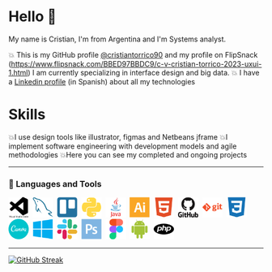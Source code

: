 
# Hello 🤟
My name is Cristian, I'm from Argentina and I'm Systems analyst.

💥 This is my GitHub profile [@cristiantorrico90](https://github.com/cristiantorrico90) and my profile on FlipSnack (https://www.flipsnack.com/BBED97BBDC9/c-v-cristian-torrico-2023-uxui-1.html) I am currently specializing in interface design and big data.
💥 I have a [Linkedin profile](https://www.linkedin.com/in/cristian-torrico/) (in Spanish) about all my technologies

# Skills
💥I use design tools like illustrator, figmas and Netbeans jframe
💥I implement software engineering with development models and agile methodologies
💥Here you can see my completed and ongoing projects


---
<div aling = left >
  <h3>
    🔨 Languages and Tools 
  </h3>
  <div>
    <img src = "https://github.com/devicons/devicon/blob/1119b9f84c0290e0f0b38982099a2bd027a48bf1/icons/vscode/vscode-plain-wordmark.svg" title="vsCode" alt="Java" 
    width ="40" heigth="40"/>&nbsp;
    <img src = "https://github.com/devicons/devicon/blob/1119b9f84c0290e0f0b38982099a2bd027a48bf1/icons/mysql/mysql-plain.svg?plain=1" title="Mysql" alt="Java" 
    width ="40" heigth="40"/>&nbsp;
    <img src = "https://github.com/devicons/devicon/blob/1119b9f84c0290e0f0b38982099a2bd027a48bf1/icons/trello/trello-plain.svg" title="Trello" alt="Java" 
    width ="40" heigth="40"/>&nbsp;
    <img src = "https://github.com/devicons/devicon/blob/1119b9f84c0290e0f0b38982099a2bd027a48bf1/icons/python/python-plain.svg" title="Python" alt="Java" 
    width ="40" heigth="40"/>&nbsp;
    <img src = "https://github.com/devicons/devicon/blob/1119b9f84c0290e0f0b38982099a2bd027a48bf1/icons/java/java-original-wordmark.svg" title="Java" alt="Java" 
    width ="40" heigth="40"/>&nbsp;
    <img src = "https://github.com/devicons/devicon/blob/1119b9f84c0290e0f0b38982099a2bd027a48bf1/icons/illustrator/illustrator-plain.svg" title="Illustrator" alt="Java" 
    width ="40" heigth="40"/>&nbsp;
    <img src = "https://github.com/devicons/devicon/blob/1119b9f84c0290e0f0b38982099a2bd027a48bf1/icons/html5/html5-plain.svg" title="html5" alt="Java" 
    width ="40" heigth="40"/>&nbsp;
    <img src = "https://github.com/devicons/devicon/blob/1119b9f84c0290e0f0b38982099a2bd027a48bf1/icons/github/github-original-wordmark.svg" title="github" alt="Java" 
    width ="40" heigth="40"/>&nbsp;
    <img src = "https://github.com/devicons/devicon/blob/1119b9f84c0290e0f0b38982099a2bd027a48bf1/icons/git/git-plain-wordmark.svg" title="git" alt="Java" 
    width ="40" heigth="40"/>&nbsp;
    <img src = "https://github.com/devicons/devicon/blob/1119b9f84c0290e0f0b38982099a2bd027a48bf1/icons/css3/css3-plain.svg" title="css3" alt="Java" 
    width ="40" heigth="40"/>&nbsp;
<img src = "https://github.com/devicons/devicon/blob/1119b9f84c0290e0f0b38982099a2bd027a48bf1/icons/canva/canva-original.svg" title="Canva" alt="Java" 
    width ="40" heigth="40"/>&nbsp;
<img src = "https://github.com/devicons/devicon/blob/1119b9f84c0290e0f0b38982099a2bd027a48bf1/icons/windows8/windows8-original.svg" title="windows" alt="Java" 
    width ="40" heigth="40"/>&nbsp;
<img src = "https://github.com/devicons/devicon/blob/1119b9f84c0290e0f0b38982099a2bd027a48bf1/icons/slack/slack-original.svg" title="slack" alt="Java" 
    width ="40" heigth="40"/>&nbsp;
<img src = "https://github.com/devicons/devicon/blob/1119b9f84c0290e0f0b38982099a2bd027a48bf1/icons/photoshop/photoshop-plain.svg" title="photoshop" alt="Java" 
    width ="40" heigth="40"/>&nbsp;
<img src = "https://github.com/devicons/devicon/blob/1119b9f84c0290e0f0b38982099a2bd027a48bf1/icons/figma/figma-original.svg" title="figmas" alt="Java" 
    width ="40" heigth="40"/>&nbsp;
<img src = "https://github.com/devicons/devicon/blob/1119b9f84c0290e0f0b38982099a2bd027a48bf1/icons/android/android-plain.svg" title="android" alt="Java" 
    width ="40" heigth="40"/>&nbsp;
<img src = "https://github.com/devicons/devicon/blob/1119b9f84c0290e0f0b38982099a2bd027a48bf1/icons/php/php-plain.svg" title="php" alt="Java" 
    width ="40" heigth="40"/>&nbsp;
  </div>
   
</div>

---
[![GitHub Streak](http://github-readme-streak-stats.herokuapp.com?user=cristiantorrico90%40&theme=dark&locale=es)](https://git.io/streak-stats)

